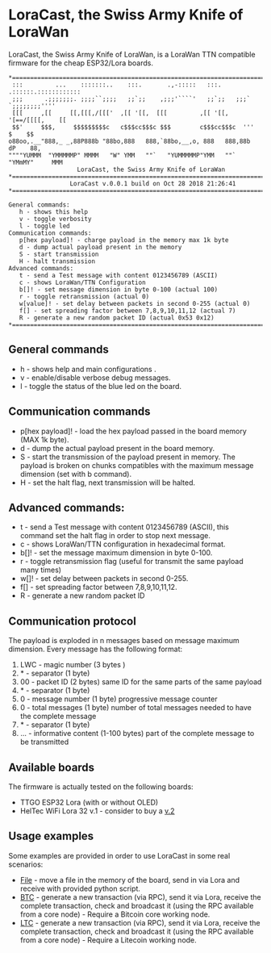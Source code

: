 # LoraCast, the Swiss Army Knife of LoraWan
LoraCast, the Swiss Army Knife of LoraWan, is a LoraWan TTN compatible firmware for the cheap ESP32/Lora boards.

```
*===================================================================================*
 :::         ...    :::::::..    :::.       .,-:::::   :::.     .::::::.::::::::::::
 ;;;      .;;;;;;;. ;;;;``;;;;   ;;`;;    ,;;;'````'   ;;`;;   ;;;`    `;;;;;;;;''''
 [[[     ,[[     [[,[[[,/[[['  ,[[ '[[,  [[[         ,[[ '[[, '[==/[[[[,    [[
 $$'     $$$,     $$$$$$$$$c   c$$$cc$$$c $$$        c$$$cc$$$c  '''    $    $$
o88oo,.__"888,_ _,88P888b "88bo,888   888,`88bo,__,o, 888   888,88b    dP    88,
""""YUMMM  "YMMMMMP" MMMM   "W" YMM   ""`   "YUMMMMMP"YMM   ""`  "YMmMY"     MMM
                   LoraCast, the Swiss Army Knife of LoraWan
*===================================================================================*
                 LoraCast v.0.0.1 build on Oct 28 2018 21:26:41
*===================================================================================*

General commands:
   h - shows this help
   v - toggle verbosity
   l - toggle led
Communication commands:
   p[hex payload]! - charge payload in the memory max 1k byte
   d - dump actual payload present in the memory
   S - start transmission
   H - halt transmission
Advanced commands:
   t - send a Test message with content 0123456789 (ASCII)
   c - shows LoraWan/TTN Configuration
   b[]! - set message dimension in byte 0-100 (actual 100)
   r - toggle retransmission (actual 0)
   w[value]! - set delay between packets in second 0-255 (actual 0)
   f[] - set spreading factor between 7,8,9,10,11,12 (actual 7)
   R - generate a new random packet ID (actual 0x53 0x12)
*===================================================================================*
```

## General commands

- h - shows help and main configurations .
- v - enable/disable verbose debug messages.
- l - toggle the status of the blue led on the board.

## Communication commands

- p[hex payload]! - load the hex payload passed in the board memory (MAX 1k byte).
- d - dump the actual payload present in the board memory.
- S - start the transmission of the payload present in memory. The payload is broken on chunks compatibles with the maximum message dimension (set with b command).
- H - set the halt flag, next transmission will be halted.

## Advanced commands:

- t - send a Test message with content 0123456789 (ASCII), this command set the halt flag in order to stop next message.
- c - shows LoraWan/TTN configuration in hexadecimal format.
- b[]! - set the message maximum dimension in byte 0-100.
- r - toggle retransmission flag (useful for transmit the same payload many times)
- w[]! - set delay between packets in second 0-255.
- f[] - set spreading factor between 7,8,9,10,11,12.
- R - generate a new random packet ID

## Communication protocol
The payload is exploded in n messages based on message maximum dimension. Every message has the following format:

1. LWC - magic number (3 bytes )
2. &ast; - separator (1 byte)
3. 00 - packet ID (2 bytes) same ID for the same parts of the same payload
4. &ast; - separator (1 byte)
5. 0 - message number (1 byte) progressive message counter
6. 0 - total messages (1 byte) number of total messages needed to have the complete message
7. &ast; - separator (1 byte)
8. ... - informative content (1-100 bytes) part of the complete message to be transmitted

## Available boards
The firmware is actually tested on the following boards:

- TTGO ESP32 Lora (with or without OLED)
- HelTec WiFi Lora 32 v.1 - consider to buy a [v.2](http://www.heltec.cn/project/wifi-lora-32/?lang=en)

## Usage examples
Some examples are provided in order to use LoraCast in some real scenarios:

- [File](https://github.com/valerio-vaccaro/LoraCaster/tree/master/usage_examples/File) - move a file in the memory of the board, send in via Lora and receive with provided python script.
- [BTC](https://github.com/valerio-vaccaro/LoraCaster/tree/master/usage_examples/BTC) - generate a new transaction (via RPC), send it via Lora, receive the complete transaction, check and broadcast it (using the RPC available from a core node) - Require a Bitcoin core working node.
- [LTC](https://github.com/valerio-vaccaro/LoraCaster/tree/master/usage_examples/LTC) - generate a new transaction (via RPC), send it via Lora, receive the complete transaction, check and broadcast it (using the RPC available from a core node) - Require a Litecoin working node.
